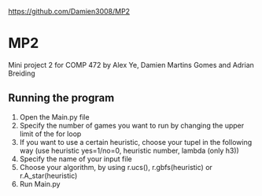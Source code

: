 https://github.com/Damien3008/MP2
# MP2
Mini project 2 for COMP 472 by Alex Ye, Damien Martins Gomes and Adrian Breiding
## Running the program

1. Open the Main.py file
2. Specify the number of games you want to run by changing the upper limit of the for loop
3. If you want to use a certain heuristic, choose your tupel in the following way (use heuristic yes=1/no=0, heuristic number, lambda (only h3))
4. Specify the name of your input file
5. Choose your algorithm, by using r.ucs(), r.gbfs(heuristic) or r.A_star(heuristic)
6. Run Main.py
